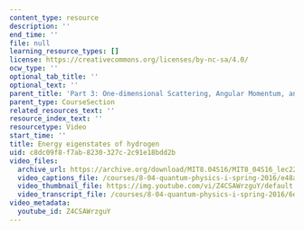 ```yaml
---
content_type: resource
description: ''
end_time: ''
file: null
learning_resource_types: []
license: https://creativecommons.org/licenses/by-nc-sa/4.0/
ocw_type: ''
optional_tab_title: ''
optional_text: ''
parent_title: 'Part 3: One-dimensional Scattering, Angular Momentum, and Central Potentials'
parent_type: CourseSection
related_resources_text: ''
resource_index_text: ''
resourcetype: Video
start_time: ''
title: Energy eigenstates of hydrogen
uid: c8dc09f8-f7ab-8230-327c-2c91e18bdd2b
video_files:
  archive_url: https://archive.org/download/MIT8.04S16/MIT8_04S16_lec22_s5_300k.mp4
  video_captions_file: /courses/8-04-quantum-physics-i-spring-2016/e48a99f94f3b5d53806eaa97bb945c5b_Z4CSAWrzguY.vtt
  video_thumbnail_file: https://img.youtube.com/vi/Z4CSAWrzguY/default.jpg
  video_transcript_file: /courses/8-04-quantum-physics-i-spring-2016/6d880e2168e2ab9bd5a6069ab034a614_Z4CSAWrzguY.pdf
video_metadata:
  youtube_id: Z4CSAWrzguY
---
```

